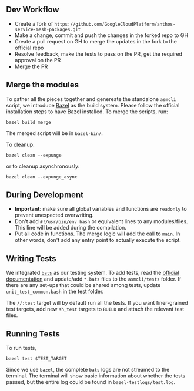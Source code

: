 ## Dev Workflow

* Create a fork of `https://github.com/GoogleCloudPlatform/anthos-service-mesh-packages.git`
* Make a change, commit and push the changes in the forked repo to GH
* Create a pull request on GH to merge the updates in the fork to the official repo
* Resolve feedback, make the tests to pass on the PR, get the required approval on the PR
* Merge the PR

## Merge the modules

To gather all the pieces together and genereate the standalone `asmcli` script, we introduce [Bazel](https://www.bazel.build/) as the build system.
Please follow the official installation steps to have Bazel installed.
To merge the scripts, run:
```shell
bazel build merge
```
The merged script will be in `bazel-bin/`.

To cleanup:
```shell
bazel clean --expunge
```
or to cleanup asynchronously:
```shell
bazel clean --expunge_async
```

## During Development
* **Important**: make sure all global variables and functions are `readonly` to prevent unexpected overwriting.
* Don't add `#!/usr/bin/env bash` or equivalent lines to any modules/files. This line will be added during the compilation.
* Put all code in functions. The merge logic will add the call to `main`. In other words, don't add any entry point to actually
execute the script.


## Writing Tests
We integrated [`bats`](https://github.com/bats-core/bats-core) as our
testing system. To add tests, read the
[official documentation](https://bats-core.readthedocs.io/en/latest/)
and update/add `*.bats` files to the `asmcli/tests` folder.
If there are any set-ups that could be shared among tests, update
`unit_test_common.bash` in the test folder.

The `//:test` target will by default run all the tests. If you want
finer-grained test targets, add new `sh_test` targets to `BUILD` and
attach the relevant test files.


## Running Tests
To run tests,
```shell
bazel test $TEST_TARGET
```

Since we use `bazel`, the complete `bats` logs are not streamed to the
terminal. The terminal will show basic information about whether
the tests passed, but the entire log could be found in
`bazel-testlogs/test.log`.
